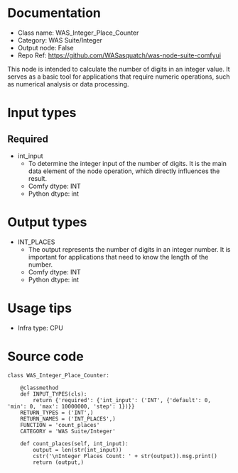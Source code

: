# Documentation
- Class name: WAS_Integer_Place_Counter
- Category: WAS Suite/Integer
- Output node: False
- Repo Ref: https://github.com/WASasquatch/was-node-suite-comfyui

This node is intended to calculate the number of digits in an integer value. It serves as a basic tool for applications that require numeric operations, such as numerical analysis or data processing.

# Input types
## Required
- int_input
    - To determine the integer input of the number of digits. It is the main data element of the node operation, which directly influences the result.
    - Comfy dtype: INT
    - Python dtype: int

# Output types
- INT_PLACES
    - The output represents the number of digits in an integer number. It is important for applications that need to know the length of the number.
    - Comfy dtype: INT
    - Python dtype: int

# Usage tips
- Infra type: CPU

# Source code
```
class WAS_Integer_Place_Counter:

    @classmethod
    def INPUT_TYPES(cls):
        return {'required': {'int_input': ('INT', {'default': 0, 'min': 0, 'max': 10000000, 'step': 1})}}
    RETURN_TYPES = ('INT',)
    RETURN_NAMES = ('INT_PLACES',)
    FUNCTION = 'count_places'
    CATEGORY = 'WAS Suite/Integer'

    def count_places(self, int_input):
        output = len(str(int_input))
        cstr('\nInteger Places Count: ' + str(output)).msg.print()
        return (output,)
```